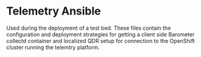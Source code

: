 # Telemetry Ansible

Used during the deployment of a test bed. These files contain the configuration
and deployment strategies for getting a client side Barometer collectd
container and localized QDR setup for connection to the OpenShift cluster
running the telemtry platform.

